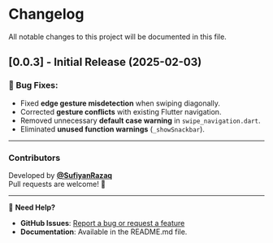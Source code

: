 # Changelog

All notable changes to this project will be documented in this file.

## [0.0.3] - Initial Release (2025-02-03)

### 🐞 Bug Fixes:
- Fixed **edge gesture misdetection** when swiping diagonally.
- Corrected **gesture conflicts** with existing Flutter navigation.
- Removed unnecessary **default case warning** in `swipe_navigation.dart`.
- Eliminated **unused function warnings** (`_showSnackbar`).

---

### **Contributors**
Developed by **[@SufiyanRazaq](https://github.com/SufiyanRazaq)**  
Pull requests are welcome! 🚀  

---

📢 **Need Help?**  
- **GitHub Issues**: [Report a bug or request a feature](https://github.com/SufiyanRazaq/gesture_navigation_plugin/issues)
- **Documentation**: Available in the README.md file.
